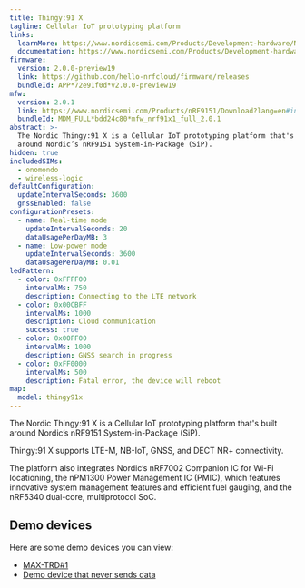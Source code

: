 ```yaml
---
title: Thingy:91 X
tagline: Cellular IoT prototyping platform
links:
  learnMore: https://www.nordicsemi.com/Products/Development-hardware/Nordic-Thingy-91-X
  documentation: https://www.nordicsemi.com/Products/Development-hardware/Nordic-Thingy-91-X
firmware:
  version: 2.0.0-preview19
  link: https://github.com/hello-nrfcloud/firmware/releases
  bundleId: APP*72e91f0d*v2.0.0-preview19
mfw:
  version: 2.0.1
  link: https://www.nordicsemi.com/Products/nRF9151/Download?lang=en#infotabs
  bundleId: MDM_FULL*bdd24c80*mfw_nrf91x1_full_2.0.1
abstract: >-
  The Nordic Thingy:91 X is a Cellular IoT prototyping platform that's built
  around Nordic’s nRF9151 System-in-Package (SiP).
hidden: true
includedSIMs:
  - onomondo
  - wireless-logic
defaultConfiguration:
  updateIntervalSeconds: 3600
  gnssEnabled: false
configurationPresets:
  - name: Real-time mode
    updateIntervalSeconds: 20
    dataUsagePerDayMB: 3
  - name: Low-power mode
    updateIntervalSeconds: 3600
    dataUsagePerDayMB: 0.01
ledPattern:
  - color: 0xFFFF00
    intervalMs: 750
    description: Connecting to the LTE network
  - color: 0x00CBFF
    intervalMs: 1000
    description: Cloud communication
    success: true
  - color: 0x00FF00
    intervalMs: 1000
    description: GNSS search in progress
  - color: 0xFF0000
    intervalMs: 500
    description: Fatal error, the device will reboot
map:
  model: thingy91x
---
```


The Nordic Thingy:91 X is a Cellular IoT prototyping platform that's built
around Nordic’s nRF9151 System-in-Package (SiP).

Thingy:91 X supports LTE-M, NB-IoT, GNSS, and DECT NR+ connectivity.

The platform also integrates Nordic’s nRF7002 Companion IC for Wi-Fi
locationing, the nPM1300 Power Management IC (PMIC), which features innovative
system management features and efficient fuel gauging, and the nRF5340
dual-core, multiprotocol SoC.

## Demo devices

Here are some demo devices you can view:

- [MAX-TRD#1](/29a.xidg5i)
- [Demo device that never sends data](/29a.n3d4t4)
